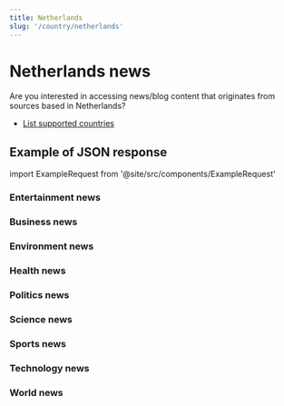 ```yaml
---
title: Netherlands
slug: '/country/netherlands'
---
```


# Netherlands news

Are you interested in accessing news/blog content that originates from sources based in Netherlands?

- [List supported countries](/get-articles/countries)

## Example of JSON response

import ExampleRequest from '@site/src/components/ExampleRequest'

### Entertainment news
<ExampleRequest url="https://api.apitube.io/v1/news/articles-demo?limit=2&category=news/Arts_and_Entertainment&country=nl"></ExampleRequest>

### Business news
<ExampleRequest url="https://api.apitube.io/v1/news/articles-demo?limit=2&category=news/Business&country=nl"></ExampleRequest>

### Environment news
<ExampleRequest url="https://api.apitube.io/v1/news/articles-demo?limit=2&category=news/Environment&country=nl"></ExampleRequest>

### Health news
<ExampleRequest url="https://api.apitube.io/v1/news/articles-demo?limit=2&category=news/Health&country=nl"></ExampleRequest>

### Politics news
<ExampleRequest url="https://api.apitube.io/v1/news/articles-demo?limit=2&category=news/Politics&country=nl"></ExampleRequest>

### Science news
<ExampleRequest url="https://api.apitube.io/v1/news/articles-demo?limit=2&category=news/Science&country=nl"></ExampleRequest>

### Sports news
<ExampleRequest url="https://api.apitube.io/v1/news/articles-demo?limit=2&category=news/Sports&country=nl"></ExampleRequest>

### Technology news
<ExampleRequest url="https://api.apitube.io/v1/news/articles-demo?limit=2&category=news/Technology&country=nl"></ExampleRequest>

### World news
<ExampleRequest url="https://api.apitube.io/v1/news/articles-demo?limit=2&category=news/World&country=nl"></ExampleRequest>

